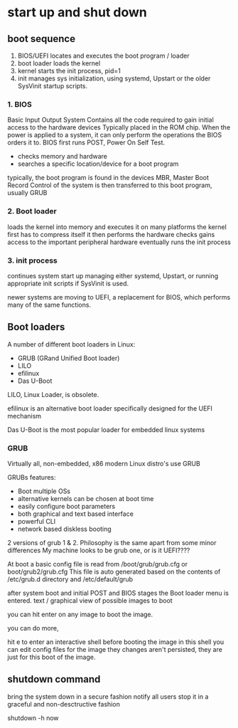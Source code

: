 # start up and shut down

## boot sequence

1. BIOS/UEFI locates and executes the boot program / loader
2. boot loader loads the kernel
3. kernel starts the init process, pid=1
4. init manages sys initialization, using systemd, Upstart or the older SysVinit startup scripts.

### 1. BIOS

Basic Input Output System
Contains all the code required to gain initial access to the hardware devices
Typically placed in the ROM chip.
When the power is applied to a system, it can only perform the operations the BIOS orders it to.
BIOS first runs POST, Power On Self Test.

* checks memory and hardware
* searches a specific location/device for a boot program

typically, the boot program is found in the devices MBR, Master Boot Record
Control of the system is then transferred to this boot program, usually GRUB

### 2. Boot loader

loads the kernel into memory and executes it
on many platforms the kernel first has to compress itself
it then performs the hardware checks
gains access to the important peripheral hardware
eventually runs the init process

### 3. init process

continues system start up
managing either systemd, Upstart, or running appropriate init scripts if SysVinit is used.

newer systems are moving to UEFI, a replacement for BIOS, which performs many of the same functions.

## Boot loaders

A number of different boot loaders in Linux:

* GRUB (GRand Unified Boot loader)
* LILO
* efilinux
* Das U-Boot

LILO, Linux Loader, is obsolete.

efilinux is an alternative boot loader specifically designed for the UEFI mechanism

Das U-Boot is the most popular loader for embedded linux systems

### GRUB

Virtually all, non-embedded, x86 modern Linux distro's use GRUB

GRUBs features:

* Boot multiple OSs
* alternative kernels can be chosen at boot time
* easily configure boot parameters
* both graphical and text based interface
* powerful CLI
* network based diskless booting

2 versions of grub 1 & 2. Philosophy is the same apart from some minor differences
My machine looks to be grub one, or is it UEFI????

At boot a basic config file is read from /boot/grub/grub.cfg or boot/grub2/grub.cfg
This file is auto generated based on the contents of /etc/grub.d directory and /etc/default/grub

after system boot and initial POST and BIOS stages the Boot loader menu is entered.
text / graphical view of possible images to boot

you can hit enter on any image to boot the image.

you can do more,

hit e to enter an interactive shell before booting the image
in this shell you can edit config files for the image
they changes aren't persisted, they are just for this boot of the image.

## shutdown command

bring the system down in a secure fashion
notify all users
stop it in a graceful and non-desctructive fashion

shutdown -h now